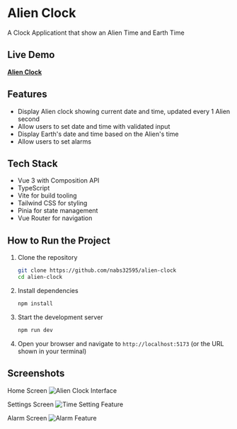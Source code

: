 # Alien Clock

A Clock Applicationt that show an Alien Time and Earth Time

## Live Demo
**[Alien Clock](https://alien-clock.netlify.app/)**

## Features

- Display Alien clock showing current date and time, updated every 1 Alien second
- Allow users to set date and time with validated input
- Display Earth's date and time based on the Alien's time
- Allow users to set alarms

## Tech Stack

- Vue 3 with Composition API
- TypeScript
- Vite for build tooling
- Tailwind CSS for styling
- Pinia for state management
- Vue Router for navigation

## How to Run the Project

1. Clone the repository
   ```sh
   git clone https://github.com/nabs32595/alien-clock
   cd alien-clock
   ```

2. Install dependencies
   ```sh
   npm install
   ```

3. Start the development server
   ```sh
   npm run dev
   ```

4. Open your browser and navigate to `http://localhost:5173` (or the URL shown in your terminal)

## Screenshots
Home Screen
![Alien Clock Interface](/images/home.gif)

Settings Screen
![Time Setting Feature](/images/settings.gif)

Alarm Screen
![Alarm Feature](/images/alarm.gif)

